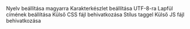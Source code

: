 Nyelv beállítása magyarra <html lang=”hu”>
Karakterkészlet beállítása UTF-8-ra <meta charset=”utf-8”>
Lapfül címének beállítása <title>Valami</title>
Külső CSS fájl behivatkozása <link href=”vmi.css” rel=”stylesheet”>
Stílus taggel <style>…</style>
Külső JS fájl behivatkozása <script src=”vmi.js”></scrip
keret + azonosító + osztály(ok)
<div id=”azonosito” class=”osztaly1
osztaly2 stb”>
…
</div>
címsor (1-6. szintű) <h1>…</h1>, <h2>…</h2>, … ,<h6>…</h6>
bekezdés <p>…</p>
sorközi kijelölő elem <span>…</span>
vízszintes vonal <hr/>
sortörés bekezdésen/hosszabb
szövegben
<br/>
számozott lista
<ol>
<li>…</li>
…
</ol>
számozatlan lista
<ul>
<li>…</li>
…
</ul>
táblázat <table>…</table>
táblázat sora
<table>
<tr>…</tr>
</table>
táblázat sorának cellája (oszlop)
<table>
<tr><td>…</td></tr>
</table>
cella kiterjesztése két oszlopnyi
szélesre
<td colspan=”2”>…</td>
cella kiterjesztése két sornyi
szélesre
<td rowspan=”2”>…</td>
hivatkozás (milyen címre=href,
hogyan jelenjen meg=target)
<a href=”hova” target=”_blank”>…</a>
kép + forrás + címke + helyettesítő
szöveg
<img src=”vmi.jpg” title=”címke”
alt=”helyettesítő”>
űrlap <form>…</form>
beviteli mező formban
− szövegre
− e-mailre
− jelszóra
− számokra
− csúszkára (1-5-ig)
− elküldés feliratú gombhoz
<input type=”text”>
<input type=”email”>
<input type=”password”>
<input type=”number”>
<input type=”range” min=”0” max=”5”>
<input type=”submit” value=”elküldés”>
beviteli mező címkéje
<label for=”mezo1”>…</label>
<input type=”text” name=”mezo1”>
gomb <button>Felirat</button>
legördülő lista opciókkal
<select>
<option>…</option>
<option>…</option>
</select>
HTML5 elemek
fejléc (nem fejrész!) <header>…</header>
menü <nav>…</nav>
oldalsáv <aside>…</aside>
cikk <article>…</article>
szekció/szakasz <section>…</section>
lábléc <footer>…</footer>
video vezérlő gombokkal
<video controls>
<source src=”vmi.mp4” type=”video/mp4”>
</video>
audió vezérlő gombokkal
<audio controls>
<source src=”vmi.mp3” type=”audio/mpeg”>
</audio>
CSS TULAJDONSÁGOK ÉS TIPPEK
Funkció CSS tulajdonság és érték(ek)
magasság 100px height:100px;
szélesség 100px width:100px;
külső margó mindenhol 20px margin: 20px;
külső margó fent 20px margin-top: 20px;
külső margó lent 20px margin-bottom: 20px;
külső margó jobbra 20px margin-right: 20px;
külső margó balra 20px margin-left: 20px;
külső margó fent-lent 20px, jobbrabalra auto
margin: 20px auto;
belső margó mindenhol 20px
többit ld. külső margó padding: 20px;
szegély mindenhol sima, vékony,
fekete
border: solid thin black;
szegély alul pontozott, 1px, fehér
többi ld. külső margó border-bottom: dotted 1px white;
blokként jelenjen meg display: block;
sorközi elemként jelenjen meg display: inline;
ne jelenjen meg display: none;
jobbra lebegtetett float: right;
balra lebegtetett float: left;
háttérszín kék background-color: blue;
háttérkép bg.jpg background-image: url(”bg.jpg”);
háttérkép mérete lefedésre background-size: cover;
háttérkép pozíciója középre
vízszintesen és függőlegesen is
background-position: center center;
háttérkép rögzített background-attachment: fixed;
betűszín piros color: red;
betűtípus Arial vagy talpnélküli font-family:Arial,sans-serif;
betűméret 12pt font-size:12pt;
betűstílus dőlt font-style: italic;
szöveg sorkizárt text-align: justify;
szöveg balra zárt text-align: left;
szöveg jobbra zárt text-align: right;
szöveg középre zárt text-align: center;
szöveg nagybetűs text-transform: uppercase;
szöveg aláhúzott text-decoration: underline;
szöveg első sorának behúzása 20px text-indent: 20px;
szövegek közötti sormagasság 25px line-height: 25px;
listaelemek jelölése négyzet list-style: square;
Selectorok
bekezdés html elemekre p{…}
listaelemen belüli bekezdésekre li p{…}
első és második szintű címsorokra h1,h2{…}
osztaly nevű osztályokra .osztaly{…}
azon nevű azonosítóra #azon{…}
link fölé vitt egér a:hover{…}
meglátogatott link esetén a:visited{…}
div-en lévő fókusz esetén div:focus{…}

